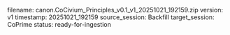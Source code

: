 filename: canon.CoCivium_Principles_v0.1_v1_20251021_192159.zip
version: v1
timestamp: 20251021_192159
source_session: Backfill
target_session: CoPrime
status: ready-for-ingestion
